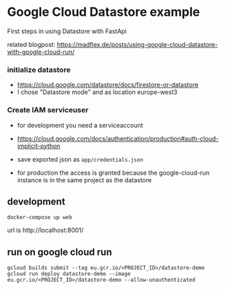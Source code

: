 # Google Cloud Datastore example

First steps in using Datastore with FastApi

related blogpost: https://madflex.de/posts/using-google-cloud-datastore-with-google-cloud-run/


### initialize datastore

- https://cloud.google.com/datastore/docs/firestore-or-datastore
- I chose "Datastore mode" and as location europe-west3

### Create IAM serviceuser

- for development you need a serviceaccount
- https://cloud.google.com/docs/authentication/production#auth-cloud-implicit-python
- save exported json as `app/credentials.json`

- for production the access is granted because the google-cloud-run instance is in the same project as the datastore


## development

```
docker-compose up web
```

url is http://localhost:8001/


## run on google cloud run

```
gcloud builds submit --tag eu.gcr.io/<PROJECT_ID>/datastore-demo
gcloud run deploy datastore-demo --image eu.gcr.io/<PROJECT_ID>/datastore-demo --allow-unauthenticated
```
